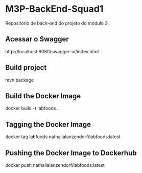 # M3P-BackEnd-Squad1
Repositório de back-end do projeto do módulo 3.

## Acessar o Swagger
http://localhost:8080/swagger-ui/index.html

## Build project
mvn package

## Build the Docker Image
docker build -t labfoods .

## Tagging the Docker Image
docker tag labfoods nathalialanzendorf/labfoods:latest

## Pushing the Docker Image to Dockerhub
docker push nathalialanzendorf/labfoods:latest 

